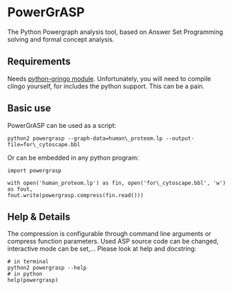 # PowerGrASP
The Python Powergraph analysis tool, based on Answer Set Programming solving and formal concept analysis.

## Requirements
Needs [python-gringo module](https://github.com/lxsli/python-gringo).
Unfortunately, you will need to compile clingo yourself, for includes the python support. This can be a pain.

## Basic use
PowerGrASP can be used as a script:

    python2 powergrasp --graph-data=human\_proteom.lp --output-file=for\_cytoscape.bbl

Or can be embedded in any python program:

    import powergrasp

    with open('human_proteom.lp') as fin, open('for\_cytoscape.bbl', 'w') as fout,
    fout.write(powergrasp.compress(fin.read()))

## Help & Details
The compression is configurable through command line arguments or compress function parameters.
Used ASP source code can be changed, interactive mode can be set,… Please look at help and docstring:

    # in terminal
    python2 powergrasp --help
    # in python
    help(powergrasp)






